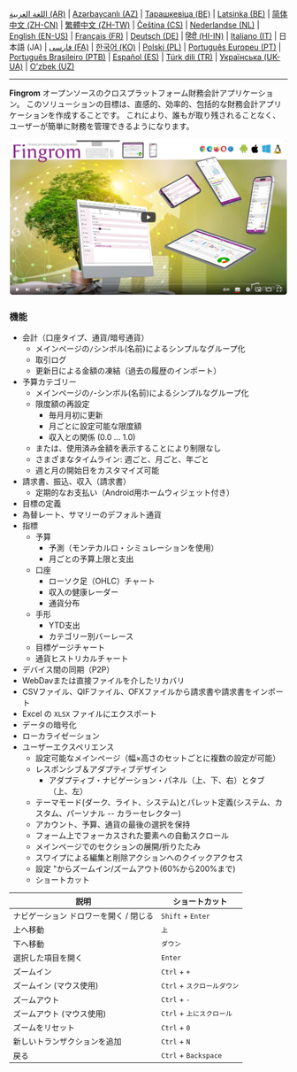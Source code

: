[اللغة العربية (AR)](./about_ar.md) |
[Azərbaycanlı (AZ)](./about_az.md) |
[Тарашкевіца (BE)](./about_be.md) |
[Latsinka (BE)](./about_be_EU.md) |
[简体中文 (ZH-CN)](./about_zh.md) |
[繁體中文 (ZH-TW)](./about_zh_TW.md) |
[Čeština (CS)](./about_cs.md) |
[Nederlandse (NL)](./about_nl.md) |
[English (EN-US)](./about_en.md) |
[Français (FR)](./about_fr.md) |
[Deutsch (DE)](./about_de.md) |
[हिंदी (HI-IN)](./about_hi.md) |
[Italiano (IT)](./about_it.md) |
日本語 (JA) |
[فارسی (FA)](./about_fa.md) |
[한국어 (KO)](./about_ko.md) |
[Polski (PL)](./about_pl.md) |
[Português Europeu (PT)](./about_pt.md) |
[Português Brasileiro (PTB)](./about_pt_BR.md) |
[Español (ES)](./about_es.md) |
[Türk dili (TR)](./about_tr.md) |
[Українська (UK-UA)](./about_uk.md) |
[O'zbek (UZ)](./about_uz.md)

---

**Fingrom** オープンソースのクロスプラットフォーム財務会計アプリケーション。
このソリューションの目標は、直感的、効率的、包括的な財務会計アプリケーションを作成することです。
これにより、誰もが取り残されることなく、ユーザーが簡単に財務を管理できるようになります。

[![ビデオを見る](../images/presentation_en.png)](https://youtu.be/sNTbpILLsOw)

### 機能
- 会計（口座タイプ、通貨/暗号通貨）
  - メインページの`/`シンボル(名前)によるシンプルなグループ化
  - 取引ログ
  - 更新日による金額の凍結（過去の履歴のインポート）
- 予算カテゴリー
  - メインページの`/`-シンボル(名前)によるシンプルなグループ化
  - 限度額の再設定
    - 毎月月初に更新
    - 月ごとに設定可能な限度額
    - 収入との関係 (0.0 ... 1.0)
  - または、使用済み金額を表示することにより制限なし
  - さまざまなタイムライン: 週ごと、月ごと、年ごと
  - 週と月の開始日をカスタマイズ可能
- 請求書、振込、収入（請求書）
  - 定期的なお支払い（Android用ホームウィジェット付き）
- 目標の定義
- 為替レート、サマリーのデフォルト通貨
- 指標 
  - 予算
    - 予測（モンテカルロ・シミュレーションを使用）
    - 月ごとの予算上限と支出
  - 口座
    - ローソク足（OHLC）チャート
    - 収入の健康レーダー
    - 通貨分布
  - 手形
    - YTD支出
    - カテゴリー別バーレース
  - 目標ゲージチャート
  - 通貨ヒストリカルチャート
- デバイス間の同期（P2P） 
- WebDavまたは直接ファイルを介したリカバリ
- CSVファイル、QIFファイル、OFXファイルから請求書や請求書をインポート
- Excel の `XLSX` ファイルにエクスポート
- データの暗号化
- ローカライゼーション
- ユーザーエクスペリエンス
  - 設定可能なメインページ（幅×高さのセットごとに複数の設定が可能）
  - レスポンシブ＆アダプティブデザイン
    - アダプティブ・ナビゲーション・パネル（上、下、右）とタブ（上、左）
  - テーマモード(ダーク、ライト、システム)とパレット定義(システム、カスタム、パーソナル -- カラーセレクター)
  - アカウント、予算、通貨の最後の選択を保持
  - フォーム上でフォーカスされた要素への自動スクロール
  - メインページでのセクションの展開/折りたたみ
  - スワイプによる編集と削除アクションへのクイックアクセス
  - 設定 "からズームイン/ズームアウト(60%から200%まで)
  - ショートカット

| 説明                                | ショートカット                   |
| ----------------------------------- | ------------------------------ |
| ナビゲーション ドロワーを開く / 閉じる | `Shift` + `Enter`              |
| 上へ移動                             | `上`                           |
| 下へ移動                             | `ダウン`                       |
| 選択した項目を開く                    | `Enter`                       |
| ズームイン                           | `Ctrl` + `+`                   |
| ズームイン (マウス使用)               | `Ctrl` + `スクロールダウン`     |
| ズームアウト                         | `Ctrl` + `-`                   |
| ズームアウト (マウス使用)             | `Ctrl` + `上にスクロール`       |
| ズームをリセット                      | `Ctrl` + `0`                  |
| 新しいトランザクションを追加           | `Ctrl` + `N`                  |
| 戻る                                | `Ctrl` + `Backspace`           |
<!--
| 選択した項目を編集                   | `Ctrl` + `E`                   |
| 選択した項目を削除                   | `Ctrl` + `D`                   |
-->
